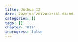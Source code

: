 ```yaml
---
title: Joshua 12
date: 2020-03-28T20:22:31-04:00
categories: []
tags: []
chapter: "012"
inprogress: false
---
```



